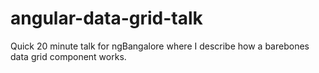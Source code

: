 # angular-data-grid-talk

Quick 20 minute talk for ngBangalore where I describe how a barebones data grid component works.

